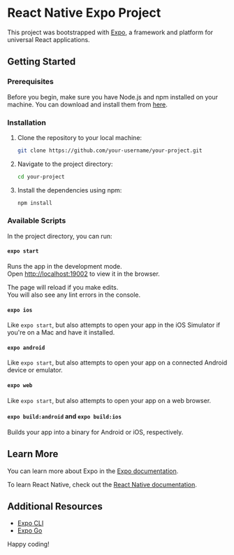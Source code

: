 # React Native Expo Project

This project was bootstrapped with [Expo](https://expo.dev/), a framework and platform for universal React applications.

## Getting Started

### Prerequisites

Before you begin, make sure you have Node.js and npm installed on your machine. You can download and install them from [here](https://nodejs.org/).

### Installation

1. Clone the repository to your local machine:

    ```sh
    git clone https://github.com/your-username/your-project.git
    ```

2. Navigate to the project directory:

    ```sh
    cd your-project
    ```

3. Install the dependencies using npm:

    ```sh
    npm install
    ```

### Available Scripts

In the project directory, you can run:

#### `expo start`

Runs the app in the development mode.\
Open [http://localhost:19002](http://localhost:19002) to view it in the browser.

The page will reload if you make edits.\
You will also see any lint errors in the console.

#### `expo ios`

Like `expo start`, but also attempts to open your app in the iOS Simulator if you're on a Mac and have it installed.

#### `expo android`

Like `expo start`, but also attempts to open your app on a connected Android device or emulator.

#### `expo web`

Like `expo start`, but also attempts to open your app on a web browser.

#### `expo build:android` and `expo build:ios`

Builds your app into a binary for Android or iOS, respectively.

## Learn More

You can learn more about Expo in the [Expo documentation](https://docs.expo.dev/).

To learn React Native, check out the [React Native documentation](https://reactnative.dev/).

## Additional Resources

- [Expo CLI](https://docs.expo.dev/workflow/expo-cli/)
- [Expo Go](https://expo.dev/client/)

Happy coding!
